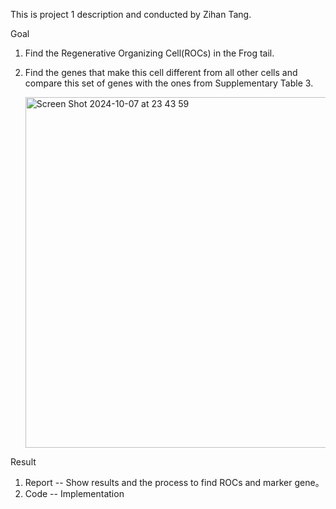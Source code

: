 This is project 1 description and conducted by Zihan Tang.

Goal
1. Find the Regenerative Organizing Cell(ROCs) in the Frog tail.
2. Find the genes that make this cell different from all other cells and compare this set of genes with the ones from Supplementary Table 3.

   
   <img width="561" alt="Screen Shot 2024-10-07 at 23 43 59" src="https://github.com/user-attachments/assets/89fb3d38-bdc0-4b05-b77a-ae0ccd64c7c3">

Result
1. Report -- Show results and the process to find ROCs and marker gene。
2. Code -- Implementation

